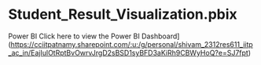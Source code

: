 # Student_Result_Visualization.pbix
Power BI
Click here to view the Power BI Dashboard](https://cciitpatnamy.sharepoint.com/:u:/g/personal/shivam_2312res611_iitp_ac_in/EajIulOtRptBvOwrvJrgD2sBSD1syBFD3aKiRh9CBWyHoQ?e=SJ7fpt)

